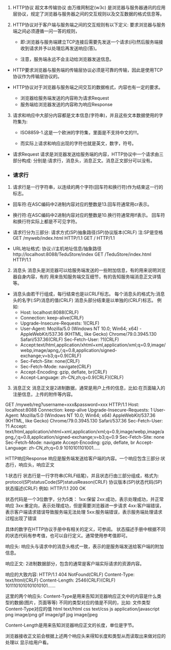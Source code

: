 1. HTTP协议  超文本传输协议 由万维网制定(w3c)
   是浏览器与服务器通讯的应用层协议，规定了浏览器与服务器之间的交互规则以及交互数据的格式信息等。

2. HTTP协议对于客户端与服务端之间的交互规则有以下定义:
   要求浏览器与服务端之间必须遵循一问一答的规则，

   - 即:浏览器与服务端建立TCP连接后需要先发送一个请求(问)然后服务端接收到请求并予以处理后再发送响应(答)。

   - 注意，服务端永远不会主动给浏览器发送信息。

- HTTP要求浏览器与服务端的传输层协议必须是可靠的传输，因此是使用TCP协议作为传输层协议的。

- HTTP协议对于浏览器与服务端之间交互的数据格式，内容也有一定的要求。
  - 浏览器给服务端发送的内容称为请求Request
  - 服务端给浏览器发送的内容称为响应Response

3. 请求和响应中大部分内容都是文本信息(字符串)，并且这些文本数据使用的字符集为:

   - ISO8859-1.这是一个欧洲的字符集，里面是不支持中文的!!!。

   - 而实际上请求和响应出现的字符也就是英文，数字，符号。

- 请求Request
  请求是浏览器发送给服务端的内容，HTTP协议中一个请求由三部分构成:
  分别是:请求行，消息头，消息正文。消息正文部分可以没有。

- ### 请求行

1. 请求行是一行字符串，以连续的两个字符(回车符和换行符)作为结束这一行的标志。

- 回车符:在ASC编码中2进制内容对应的整数是13.回车符通常用cr表示。
- 换行符:在ASC编码中2进制内容对应的整数是10.换行符通常用lf表示。
  回车符和换行符实际上都是不可见字符。

- 请求行分为三部分:
  请求方式(SP)抽象路径(SP)协议版本(CRLF)    注:SP是空格
  GET /myweb/index.html HTTP/1.1
  GET / HTTP/1.1

- URL地址格式:
  协议://主机地址信息/抽象路径
  http://localhost:8088/TeduStore/index
  GET /TeduStore/index.html HTTP/1.1

2. 消息头
   消息头是浏览器可以给服务端发送的一些附加信息，有的用来说明浏览器自身内容，有的
   用来告知服务端交互细节，有的告知服务端消息正文详情等。

- 消息头由若干行组成，每行结束也是以CRLF标志。
  每个消息头的格式为:消息头的名字(:SP)消息的值(CRLF)
  消息头部分结束是以单独的(CRLF)标志。
  例如:
  - Host: localhost:8088(CRLF)
  - Connection: keep-alive(CRLF)
  - Upgrade-Insecure-Requests: 1(CRLF)
  - User-Agent: Mozilla/5.0 (Windows NT 10.0; Win64; x64) - AppleWebKit/537.36 (KHTML, like Gecko) Chrome/79.0.3945.130 Safari/537.36(CRLF)
    Sec-Fetch-User: ?1(CRLF)
  - Accept:text/html,application/xhtml+xml,application/xml;q=0.9,image/webp,image/apng,*/*;q=0.8,application/signed-exchange;v=b3;q=0.9(CRLF)
  - Sec-Fetch-Site: none(CRLF)
  - Sec-Fetch-Mode: navigate(CRLF)
  - Accept-Encoding: gzip, deflate, br(CRLF)
  - Accept-Language: zh-CN,zh;q=0.9(CRLF)(CRLF)

3. 消息正文
   消息正文是2进制数据，通常是用户上传的信息，比如:在页面输入的注册信息，上传的附件等内容。

GET /myweb/reg?username=xxx&password=xxx HTTP/1.1
Host: localhost:8088
Connection: keep-alive
Upgrade-Insecure-Requests: 1
User-Agent: Mozilla/5.0 (Windows NT 10.0; Win64; x64) AppleWebKit/537.36 (KHTML, like Gecko) Chrome/79.0.3945.130 Safari/537.36
Sec-Fetch-User: ?1
Accept: text/html,application/xhtml+xml,application/xml;q=0.9,image/webp,image/apng,*/*;q=0.8,application/signed-exchange;v=b3;q=0.9
Sec-Fetch-Site: none
Sec-Fetch-Mode: navigate
Accept-Encoding: gzip, deflate, br
Accept-Language: zh-CN,zh;q=0.9
1010101101001.....


HTTP响应Response
响应是服务端发送给客户端的内容。一个响应包含三部分:状态行，响应头，响应正文

1:状态行
状态行是一行字符串(CRLF结尾)，并且状态行由三部分组成，格式为:
protocol(SP)statusCode(SP)statusReason(CRLF)
协议版本(SP)状态代码(SP)状态描述(CRLF)
例如:
HTTP/1.1 200 OK

状态代码是一个3位数字，分为5类：
1xx:保留
2xx:成功，表示处理成功，并正常响应
3xx:重定向，表示处理成功，但是需要浏览器进一步请求
4xx:客户端错误，表示客户端请求错误导致服务端无法处理
5xx:服务端错误，表示服务端处理请求过程出现了错误

具体的数字在HTTP协议手册中有相关的定义，可参阅。
状态描述手册中根据不同的状态代码有参考值，也可以自行定义。通常使用参考值即可。


响应头:
响应头与请求中的消息头格式一致，表示的是服务端发送给客户端的附加信息。

响应正文:
2进制数据部分，包含的通常是客户端实际请求的资源内容。

响应的大致内容:
HTTP/1.1 404 NotFound(CRLF)
Content-Type: text/html(CRLF)
Content-Length: 2546(CRLF)(CRLF)
1011101010101010101......

这里的两个响应头:
Content-Type是用来告知浏览器响应正文中的内容是什么类型的数据(图片，页面等等)
不同的类型对应的值是不同的，比如:
文件类型              Content-Type对应的值
html          text/html
css           text/css
js            application/javascript
png           image/png
gif           image/gif
jpg           image/jpeg


Content-Length是用来告知浏览器响应正文的长度，单位是字节。

浏览器接收正文前会根据上述两个响应头来得知长度和类型从而读取出来做对应的处理以
显示给用户看。






